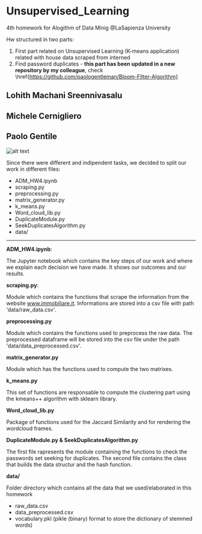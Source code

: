 # Unsupervised_Learning

4th homework for Alogithm of Data Minig @LaSapienza University

Hw structured in two parts:
1) First part related on Unsupervised Learning (K-means application) related with house data scraped from interned
2) Find password duplicates - **this part has been updated in a new repository by my colleague**, check \href{https://github.com/paologentleman/Bloom-FIlter-Algorithm} 

##  Lohith Machani Sreennivasalu
##  Michele Cernigliero
##  Paolo Gentile



![alt text](https://1sd06y38jhbh1xhqve6fqmc1-wpengine.netdna-ssl.com/wp-content/uploads/2017/02/fallingwater-1440x640.jpg)


Since there were different and indipendent tasks, we decided to split our work in different files:

* ADM_HW4.ipynb 
* scraping.py
* preprocessing.py
* matrix_generator.py
* k_means.py
* Word_cloud_lib.py
* DuplicateModule.py
* SeekDuplicatesAlgorithm.py
* data/

***

**ADM_HW4.ipynb**:

The Jupyter notebook which contains the key steps of our work and where we explain each decision we have made. It shows our outcomes and our results.

**scraping.py**:

Module which contains the functions that scrape the information from the website www.immobiliare.it. Informations are stored into a csv file with path 'data/raw_data.csv'.

**preprocessing.py**

Module which contains the functions used to preprocess the raw data. The preprocessed dataframe will be stored into the csv file under the path 'data/data_preprocessed.csv'.


**matrix_generator.py**

Module which has the functions used to compute the two matrixes.

**k_means.py**

This set of functions are responsable to compute the clustering part using the kmeans++ algorithm with sklearn library.

**Word_cloud_lib.py**

Package of functions used for the Jaccard Similarity and for rendering the wordcloud frames.

**DuplicateModule.py & SeekDuplicatesAlgorithm.py**

The first file rapresents the module containing the functions to check the passwords set seeking for duplicates. The second file contains the class that builds the data structur and the hash function.

**data/**

Folder directory which contains all the data that we used/elaborated in this homework

- raw_data.csv 
- data_preprocessed.csv
- vocabulary.pkl (pikle (binary) format to store the dictionary of stemmed words)
	
